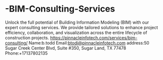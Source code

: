# -BIM-Consulting-Services
 Unlock the full potential of Building Information Modeling (BIM) with our expert consulting services.  We provide tailored solutions to enhance project efficiency, collaboration, and visualization across the entire lifecycle of construction projects.
https://pinnacleinfotech.com/services/bim-consulting/
Name:b.todd
Email:btodi@pinnacleinfotech.com
address:50 Sugar Creek Center Blvd, Suite #350, Sugar Land, TX 77478
Phone:+17137802135
